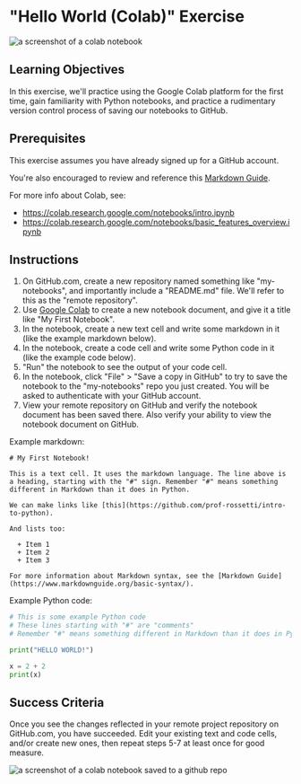 # "Hello World (Colab)" Exercise

![a screenshot of a colab notebook](/img/exercises/hello-world/colab-notebook.png)

## Learning Objectives

In this exercise, we'll practice using the Google Colab platform for the first time, gain familiarity with Python notebooks, and practice a rudimentary version control process of saving our notebooks to GitHub.

## Prerequisites

This exercise assumes you have already signed up for a GitHub account. 

You're also encouraged to review and reference this [Markdown Guide](https://guides.github.com/pdfs/markdown-cheatsheet-online.pdf).

For more info about Colab, see:
  + https://colab.research.google.com/notebooks/intro.ipynb
  + https://colab.research.google.com/notebooks/basic_features_overview.ipynb


## Instructions

  1. On GitHub.com, create a new repository named something like "my-notebooks", and importantly include a "README.md" file. We'll refer to this as the "remote repository".
  2. Use [Google Colab](https://colab.research.google.com/) to create a new notebook document, and give it a title like "My First Notebook".
  3. In the notebook, create a new text cell and write some markdown in it (like the example markdown below).
  4. In the notebook, create a code cell and write some Python code in it (like the example code below).
  5. "Run" the notebook to see the output of your code cell.
  6. In the notebook, click "File" > "Save a copy in GitHub" to try to save the notebook to the "my-notebooks" repo you just created. You will be asked to authenticate with your GitHub account.
  7.  View your remote repository on GitHub and verify the notebook document has been saved there. Also verify your ability to view the notebook document on GitHub.

Example markdown:

```
# My First Notebook!

This is a text cell. It uses the markdown language. The line above is a heading, starting with the "#" sign. Remember "#" means something different in Markdown than it does in Python.

We can make links like [this](https://github.com/prof-rossetti/intro-to-python).

And lists too:

  + Item 1
  + Item 2
  + Item 3

For more information about Markdown syntax, see the [Markdown Guide](https://www.markdownguide.org/basic-syntax/).
```


Example Python code:

```py
# This is some example Python code
# These lines starting with "#" are "comments"
# Remember "#" means something different in Markdown than it does in Python

print("HELLO WORLD!")

x = 2 + 2
print(x)
```

## Success Criteria

Once you see the changes reflected in your remote project repository on GitHub.com, you have succeeded. Edit your existing text and code cells, and/or create new ones, then repeat steps 5-7 at least once for good measure.

![a screenshot of a colab notebook saved to a github repo](/img/exercises/hello-world/notebook-on-github.png)
